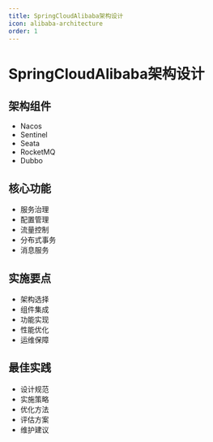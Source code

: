 ```yaml
---
title: SpringCloudAlibaba架构设计
icon: alibaba-architecture
order: 1
---
```


# SpringCloudAlibaba架构设计

## 架构组件
- Nacos
- Sentinel
- Seata
- RocketMQ
- Dubbo

## 核心功能
- 服务治理
- 配置管理
- 流量控制
- 分布式事务
- 消息服务

## 实施要点
- 架构选择
- 组件集成
- 功能实现
- 性能优化
- 运维保障

## 最佳实践
- 设计规范
- 实施策略
- 优化方法
- 评估方案
- 维护建议
